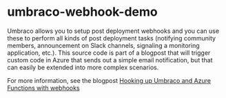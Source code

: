 # umbraco-webhook-demo

Umbraco allows you to setup post deployment webhooks and you can use these to perform all kinds of post deployment tasks (notifying community members, announcement on Slack channels, signaling a monitoring application, etc.). This source code is part of a blogpost that will trigger custom code in Azure that sends out a simple email notification, but that can easily be extended into more complex scenarios.

For more information, see the blogpost [Hooking up Umbraco and Azure Functions with webhooks](https://yuriburger.net/2017/12/29/hooking-up-umbraco-and-azure-functions-with-webhooks/)
